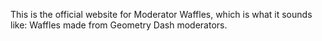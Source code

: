 This is the official website for Moderator Waffles, which is what it sounds like: Waffles made from Geometry Dash moderators.
